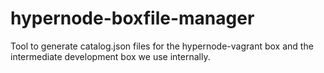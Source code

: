 # hypernode-boxfile-manager

Tool to generate catalog.json files for the hypernode-vagrant box and the intermediate development box we use internally.
